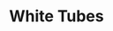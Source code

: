 ---
id: white-tubes
title: White Tubes
image: /images/white-tubes-thumbnail.jpg
description: An immersive installation exploring the interplay of light, space, and form.
content:
  - type: text
    content: White Tubes is an immersive installation that investigates the relationship between light, space, and form. Through a series of interconnected cylindrical structures, this project creates a dynamic environment that challenges viewers' perceptions of space and movement.
  - type: text
    content: As visitors navigate through the installation, they experience shifting perspectives and changing light conditions, encouraging a reevaluation of their spatial awareness and sensory perceptions.
  - type: image
    src: /images/white-tubes-1.jpg
    alt: White Tubes installation overview
    span: false
  - type: image
    src: /images/white-tubes-2.jpg
    alt: Detail of tube structure
  - type: image
    src: /images/white-tubes-3.jpg
    alt: Interaction of light and tubes
  - type: image
    src: /images/white-tubes-4.jpg
    alt: Visitor engaging with the installation
---
